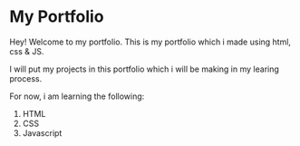 # My Portfolio

Hey! Welcome to my portfolio. This is my portfolio which i made using html, css & JS.

I will put my projects in this portfolio which i will be making in my learing process.

For now, i am learning the following:

1. HTML
1. CSS
1. Javascript
